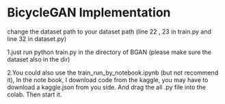 # BicycleGAN Implementation
change the dataset path to your dataset path 
(line 22 , 23 in train.py and line 32 in dataset.py) 

1.just run python train.py in the directory of BGAN (please make sure the dataset also in the dir)

2.You could also use the train_run_by_notebook.ipynb (but not recommend it), In the note book, I 
download code from the kaggle, you may have to download a kaggle.json from you side. And drag the all 
.py file into the colab. Then start it.
